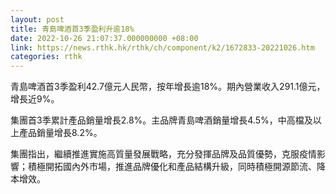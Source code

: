 ```yaml
---
layout: post
title: 青島啤酒首3季盈利升逾18%
date: 2022-10-26 21:07:37.000000000 +08:00
link: https://news.rthk.hk/rthk/ch/component/k2/1672833-20221026.htm
categories: rthk
---
```


青島啤酒首3季盈利42.7億元人民幣，按年增長逾18%。期內營業收入291.1億元，增長近9%。

集團首3季累計產品銷量增長2.8%。主品牌青島啤酒銷量增長4.5%，中高檔及以上產品銷量增長8.2%。

集團指出，繼續推進實施高質量發展戰略，充分發揮品牌及品質優勢，克服疫情影響；積極開拓國內外市場，推進品牌優化和產品結構升級，同時積極開源節流、降本增效。
